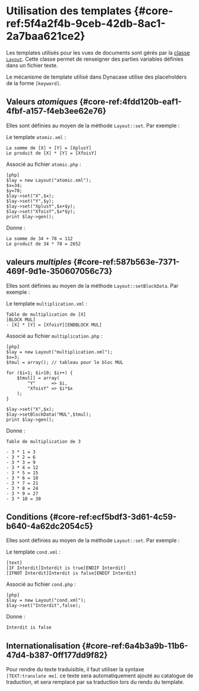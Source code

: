 # Utilisation des templates {#core-ref:5f4a2f4b-9ceb-42db-8ac1-2a7baa621ce2}

Les templates utilisés pour les vues de documents sont gérés par la
[classe `Layout`][advancedtemplate]. Cette classe permet de renseigner des
parties variables définies dans un fichier texte.

Le mécanisme de template utilisé dans Dynacase utilise des placeholders de la
forme `[keyword]`.

## Valeurs *atomiques*  {#core-ref:4fdd120b-eaf1-4fbf-a157-f4eb3ee62e76}

Elles sont définies au moyen de la méthode `Layout::set`. Par exemple :

Le template `atomic.xml` :

    La somme de [X] + [Y] = [XplusY]
    Le produit de [X] * [Y] = [XfoisY]

Associé au fichier `atomic.php` :

    [php]
    $lay = new Layout("atomic.xml");
    $x=34;
    $y=78;
    $lay->set("X",$x);
    $lay->set("Y",$y);
    $lay->set("XplusY",$x+$y);
    $lay->set("XfoisY",$x*$y);
    print $lay->gen();

Donne :

    La somme de 34 + 78 = 112
    Le produit de 34 * 78 = 2652

## valeurs *multiples*  {#core-ref:587b563e-7371-469f-9d1e-350607056c73}

Elles sont définies au moyen de la méthode `Layout::setBlockData`. Par exemple :

Le template `multiplication.xml` :

    Table de multiplication de [X]
    [BLOCK MUL]
    - [X] * [Y] = [XfoisY][ENDBLOCK MUL]

Associé au fichier `multiplication.php` :

    [php]
    $lay = new Layout("multiplication.xml");
    $x=3;
    $tmul = array(); // tableau pour le bloc MUL
    
    for ($i=1; $i<10; $i++) {
        $tmul[] = array(
            "Y"      => $i,
            "XfoisY" => $i*$x
        );
    }
    
    $lay->set("X",$x);
    $lay->setBlockData("MUL",$tmul);
    print $lay->gen();

Donne :

    Table de multiplication de 3
    
    - 3 * 1 = 3
    - 3 * 2 = 6
    - 3 * 3 = 9
    - 3 * 4 = 12
    - 3 * 5 = 15
    - 3 * 6 = 18
    - 3 * 7 = 21
    - 3 * 8 = 24
    - 3 * 9 = 27
    - 3 * 10 = 30

## Conditions  {#core-ref:ecf5bdf3-3d61-4c59-b640-4a62dc2054c5}

Elles sont définies  au moyen de la méthode `Layout::set`. Par exemple :

Le template `cond.xml` :

    [text]
    [IF Interdit]Interdit is true[ENDIF Interdit]
    [IFNOT Interdit]Interdit is false[ENDIF Interdit]

Associé au fichier `cond.php` :

    [php]
    $lay = new Layout("cond.xml");
    $lay->set("Interdit",false);

Donne :

    Interdit is false

## Internationalisation  {#core-ref:6a4b3a9b-11b6-47d4-b387-0ff177dd9f82}

Pour rendre du texte traduisible, il faut utiliser la syntaxe
`[TEXT:translate me]`. ce texte sera automatiquement ajouté au catalogue de
traduction, et sera remplacé par sa traduction lors du rendu du template.



<!-- links -->
[advancedtemplate]: #core-ref:af9ea76c-069e-49e1-a382-efc8ca35f1eb